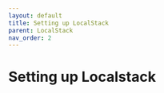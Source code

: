 ```yaml
---
layout: default
title: Setting up LocalStack
parent: LocalStack
nav_order: 2
---
```


# Setting up Localstack
